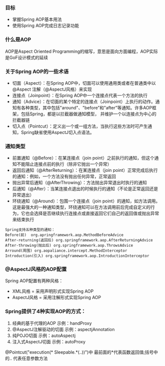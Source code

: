 ### 目标
* 掌握Spring AOP基本用法
* 使用Spring AOP完成日志记录功能

### 什么是AOP
AOP是Aspect Oriented Programming的缩写，意思是面向方面编程，AOP实际是GoF设计模式的延续

### 关于Spring AOP的一些术语
* 切面（Aspect）：在Spring AOP中，切面可以使用通用类或者在普通类中以@Aspect 注解（@AspectJ风格）来实现
* 连接点（Joinpoint）：在Spring AOP中一个连接点代表一个方法的执行
* 通知（Advice）：在切面的某个特定的连接点（Joinpoint）上执行的动作。通知有各种类型，其中包括"around"、"before”和"after"等通知。许多AOP框架，包括Spring，都是以拦截器做通知模型， 并维护一个以连接点为中心的拦截器链
* 切入点（Pointcut）：定义出一个或一组方法，当执行这些方法时可产生通知，Spring缺省使用AspectJ切入点语法。

### 通知类型
* 前置通知（@Before）：在某连接点（join point）之前执行的通知，但这个通知不能阻止连接点前的执行（除非它抛出一个异常）
* 返回后通知（@AfterReturning）：在某连接点（join point）正常完成后执行的通知：例如，一个方法没有抛出任何异常，正常返回
* 抛出异常后通知（@AfterThrowing）：方法抛出异常退出时执行的通知
* 后通知（@After）：当某连接点退出的时候执行的通知（不论是正常返回还是异常退出）
* 环绕通知（@Around）：包围一个连接点（join point）的通知，如方法调用。这是最强大的一种通知类型，环绕通知可以在方法调用前后完成自定义的行为，它也会选择是否继续执行连接点或直接返回它们自己的返回值或抛出异常来结束执行

``` code
Spring支持五种类型的通知：
Before(前)  org.apringframework.aop.MethodBeforeAdvice
After-returning(返回后) org.springframework.aop.AfterReturningAdvice
After-throwing(抛出后) org.springframework.aop.ThrowsAdvice
Arround(周围) org.aopaliance.intercept.MethodInterceptor
Introduction(引入) org.springframework.aop.IntroductionInterceptor
```

### @AspectJ风格的AOP配置
Spring AOP配置有两种风格：
* XML风格 = 采用声明形式实现Spring AOP
* AspectJ风格 = 采用注解形式实现Spring AOP

### Spring提供了4种实现AOP的方式：

1. 经典的基于代理的AOP  示例：handProxy
2. @AspectJ注解驱动的切面  示例：aspectjAnnotation
3. 纯POJO切面  示例：autoAspectj
4. 注入式AspectJ切面 示例：autoProxy

@Pointcut("execution(* Sleepable.*(..))")中 最前面的\*代表函数返回值;括号中的.. 代表任意参数方法